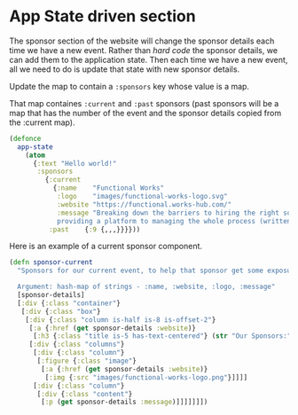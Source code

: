 # App State driven section

The sponsor section of the website will change the sponsor details each time we have a new event.  Rather than _hard code_ the sponsor details, we can add them to the application state.  Then each time we have a new event, all we need to do is update that state with new sponsor details.

Update the map to contain a `:sponsors` key whose value is a map.

That map containes `:current` and `:past` sponsors (past sponsors will be a map that has the number of the event and the sponsor details copied from the :current map).

```clojure
(defonce
  app-state
    (atom
      {:text "Hello world!"
       :sponsors
         {:current
           {:name    "Functional Works"
            :logo    "images/functional-works-logo.svg"
            :website "https://functional.works-hub.com/"
            :message "Breaking down the barriers to hiring the right software engineers,
            providing a platform to managing the whole process (written in ClojureScript)."}
          :past    {:9 {,,,}}}}))
```

Here is an example of a current sponsor component.

```clojure
(defn sponsor-current
  "Sponsors for our current event, to help that sponsor get some exposure

  Argument: hash-map of strings - :name, :website, :logo, :message"
  [sponsor-details]
  [:div {:class "container"}
   [:div {:class "box"}
    [:div {:class "column is-half is-8 is-offset-2"}
     [:a {:href (get sponsor-details :website)}
      [:h3 {:class "title is-5 has-text-centered"} (str "Our Sponsors:" " " (get sponsor-details :name))]]
     [:div {:class "columns"}
      [:div {:class "column"}
       [:figure {:class "image"}
        [:a {:href (get sponsor-details :website)}
         [:img {:src "images/functional-works-logo.png"}]]]]
      [:div {:class "column"}
       [:div {:class "content"}
        [:p (get sponsor-details :message)]]]]]]])
```
